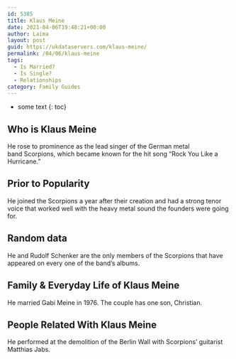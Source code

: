 ```yaml
---
id: 5385
title: Klaus Meine
date: 2021-04-06T19:48:21+00:00
author: Laima
layout: post
guid: https://ukdataservers.com/klaus-meine/
permalink: /04/06/klaus-meine
tags:
  - Is Married?
  - Is Single?
  - Relationships
category: Family Guides
---
```


* some text
{: toc}


## Who is Klaus Meine
                  
                  
                  
He rose to prominence as the lead singer of the German metal band Scorpions, which became known for the hit song &#8220;Rock You Like a Hurricane.&#8221;
                  
              
            
              
            
                
                
                
## Prior to Popularity
                  
                  
                  
He joined the Scorpions a year after their creation and had a strong tenor voice that worked well with the heavy metal sound the founders were going for.
                  
              
            
              
            
                
                
                
## Random data
                  
                  
                  
He and Rudolf Schenker are the only members of the Scorpions that have appeared on every one of the band&#8217;s albums.
                  
              
            
              
            
                
                
                
## Family & Everyday Life of Klaus Meine
                  
                  
                  
He married Gabi Meine in 1976. The couple has one son, Christian. 
                  
              
            
              
            
                
                
                
## People Related With Klaus Meine
                  
                  
                  
He performed at the demolition of the Berlin Wall with Scorpions&#8217; guitarist Matthias Jabs.
                  
              
            
              
            
                
              
            
              
              
            
            
              
            
          
          
          